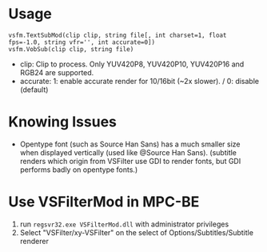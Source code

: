 Usage
=====

    vsfm.TextSubMod(clip clip, string file[, int charset=1, float fps=-1.0, string vfr='', int accurate=0])
    vsfm.VobSub(clip clip, string file)

* clip: Clip to process. Only YUV420P8, YUV420P10, YUV420P16 and RGB24 are supported.
* accurate: 1: enable accurate render for 10/16bit (~2x slower). / 0: disable (default)

Knowing Issues
=====
* Opentype font (such as Source Han Sans) has a much smaller size when displayed vertically (used like @Source Han Sans). (subtitle renders which origin from VSFilter use GDI to render fonts, but GDI performs badly on opentype fonts.)

Use VSFilterMod in MPC-BE
====
1. run `regsvr32.exe VSFilterMod.dll` with administrator privileges
2. Select "VSFilter/xy-VSFilter" on the select of Options/Subtitles/Subtitle renderer